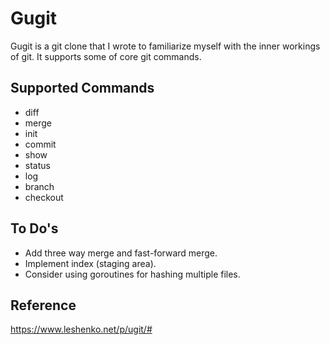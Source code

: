 # Gugit
Gugit is a git clone that I wrote to familiarize myself with the inner workings of git.
It supports some of core git commands.

## Supported Commands
- diff
- merge
- init
- commit
- show
- status
- log
- branch
- checkout
## To Do's
- Add three way merge and fast-forward merge.
- Implement index (staging area).
- Consider using goroutines for hashing multiple files.

## Reference
https://www.leshenko.net/p/ugit/#
